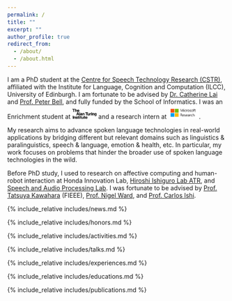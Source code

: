 ```yaml
---
permalink: /
title: ""
excerpt: ""
author_profile: true
redirect_from: 
  - /about/
  - /about.html
---
```


<span class='anchor' id='about-me'></span>

I am a PhD student at the [Centre for Speech Technology Research (CSTR)](https://www.cstr.ed.ac.uk), affiliated with the Institute for Language, Cognition and Computation (ILCC), University of Edinburgh. I am fortunate to be advised by [Dr. Catherine Lai](https://homepages.inf.ed.ac.uk/clai/) and [Prof. Peter Bell](https://homepages.inf.ed.ac.uk/pbell1/), and fully funded by the School of Informatics. I was an Enrichment student at <img src='./images/ati.png' style="width: 4em;"> and a research intern at <img src='./images/msr.png' style="width: 5em;">.

My research aims to advance spoken language technologies in real-world applications by bridging different but relevant domains such as linguistics & paralinguistics, speech & language, emotion & health, etc. In particular, my work focuses on problems that hinder the broader use of spoken language technologies in the wild.

Before PhD study, I used to research on affective computing and human-robot interaction at Honda Innovation Lab, [Hiroshi Ishiguro Lab ATR](http://www.geminoid.jp/en/index.html), and [Speech and Audio Processing Lab](http://sap.ist.i.kyoto-u.ac.jp/EN/). I was fortunate to be advised by [Prof. Tatsuya Kawahara](http://sap.ist.i.kyoto-u.ac.jp/members/kawahara/) (FIEEE), [Prof. Nigel Ward](https://hb2504.utep.edu/Home/Profile?username=nigel), and [Prof. Carlos Ishi](http://www.irc.atr.jp/~carlos/).


{% include_relative includes/news.md %}

{% include_relative includes/honors.md %}

{% include_relative includes/activities.md %}

{% include_relative includes/talks.md %}

{% include_relative includes/experiences.md %}

{% include_relative includes/educations.md %}

{% include_relative includes/publications.md %}